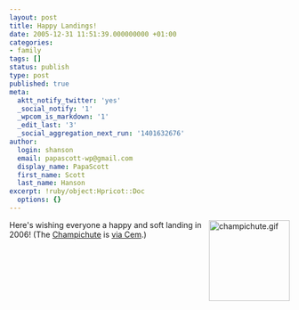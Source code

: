 ```yaml
---
layout: post
title: Happy Landings!
date: 2005-12-31 11:51:39.000000000 +01:00
categories:
- family
tags: []
status: publish
type: post
published: true
meta:
  aktt_notify_twitter: 'yes'
  _social_notify: '1'
  _wpcom_is_markdown: '1'
  _edit_last: '3'
  _social_aggregation_next_run: '1401632676'
author:
  login: shanson
  email: papascott-wp@gmail.com
  display_name: PapaScott
  first_name: Scott
  last_name: Hanson
excerpt: !ruby/object:Hpricot::Doc
  options: {}
---
```

<p><a href="http://www.hawkin.com/rkMain.asp?PAGEID=20670&STK_PROD_CODE=08720" title="Hawkin's Bazaar Product Detail- 08720: Champichute"><img src="https://www.papascott.de/wordpress/wp-content/uploads/2005/12/champichute.gif" border="0" height="145" width="145" alt="champichute.gif" align="right" /></a> Here's wishing everyone a happy and soft landing in 2006! (The <a href="http://www.hawkin.com/rkMain.asp?PAGEID=20670&STK_PROD_CODE=08720" title="Hawkin's Bazaar Product Detail- 08720: Champichute">Champichute</a> is <a href="http://java.blogg.de/eintrag.php?id=226" title="I wish you all a Successful and Happy New Year! [the egoist]">via Cem</a>.)</p>
